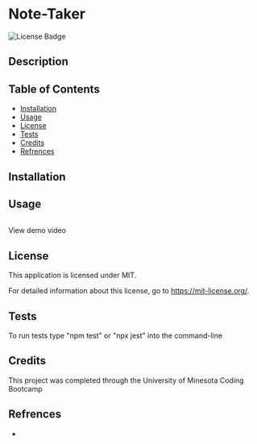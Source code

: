 # Note-Taker

![License Badge](https://img.shields.io/badge/license-MIT-yellow)

## Description


## Table of Contents

- [Installation](#installation)
- [Usage](#usage)
- [License](#license)
- [Tests](#tests)
- [Credits](#credits)
- [Refrences](#refrences)


## Installation


## Usage

![]()

View demo video []()

## License
This application is licensed under MIT.

For detailed information about this license, go to https://mit-license.org/.

## Tests
To run tests type "npm test" or "npx jest" into the command-line

## Credits
This project was completed through the University of Minesota Coding Bootcamp

## Refrences
* []()

